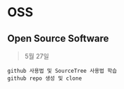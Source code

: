 # OSS
Open Source Software
---
> 5월 27일

    github 사용법 및 SourceTree 사용법 학습
    github repo 생성 및 clone
